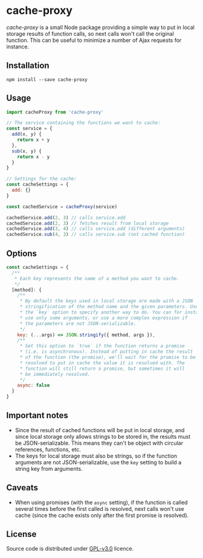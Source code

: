 # cache-proxy

*cache-proxy* is a small Node package providing a simple way to put in local storage results of function calls, so next calls won't call the original function. This can be useful to minimize a number of Ajax requests for instance.

## Installation

```
npm install --save cache-proxy
```

## Usage

```js
import cacheProxy from 'cache-proxy'

// The service containing the functions we want to cache:
const service = {
  add(x, y) {
    return x + y
  },
  sub(x, y) {
    return x - y
  }
}

// Settings for the cache:
const cacheSettings = {
  add: {}
}

const cachedService = cacheProxy(service)

cachedService.add(2, 3) // calls service.add
cachedService.add(2, 3) // fetches result from local storage
cachedService.add(3, 4) // calls service.add (different arguments)
cachedService.sub(4, 3) // calls service.sub (not cached function)
```

## Options

```js
const cacheSettings = {
  /**
   * Each key represents the name of a method you want to cache.
   */
  [method]: {
    /**
     * By default the keys used in local storage are made with a JSON
     * stringification of the method name and the given parameters. Use
     * the `key` option to specify another way to do. You can for instance
     * use only some arguments, or use a more complex expression if
     * the parameters are not JSON-serializable.
     */
    key: (...args) => JSON.stringify({ method, args }),
    /**
     * Set this option to `true` if the function returns a promise
     * (i.e. is asynchronous). Instead of putting in cache the result
     * of the function (the promise), we'll wait for the promise to be
     * resolved to put in cache the value it is resolved with. The
     * function will still return a promise, but sometimes it will
     * be immediately resolved.
     */
    async: false
  }
}
```

## Important notes

* Since the result of cached functions will be put in local storage, and since local storage only allows strings to be stored in, the results must be JSON-serializable. This means they can't be object with circular references, functions, etc.
* The keys for local storage must also be strings, so if the function arguments are not JSON-serializable, use the `key` setting to build a string key from arguments.

## Caveats

* When using promises (with the `async` setting), if the function is called several times before the first called is resolved, next calls won't use cache (since the cache exists only after the first promise is resolved).

## License

Source code is distributed under [GPL-v3.0](https://www.gnu.org/licenses/gpl.html) licence.